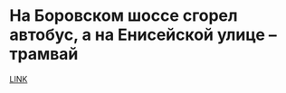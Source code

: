 # На Боровском шоссе сгорел автобус, а на Енисейской улице – трамвай



[LINK](https://varlamov.ru/1685218.html)